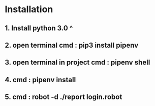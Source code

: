 # Installation

## 1. Install python 3.0 ^

## 2. open terminal cmd : pip3 install pipenv

## 3. open terminal in project cmd : pipenv shell

## 4. cmd : pipenv install

## 5. cmd : robot -d ./report login.robot
